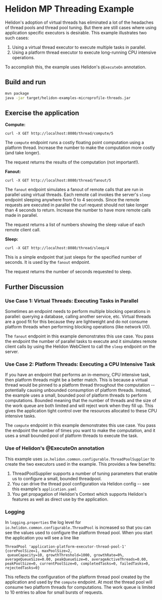 # Helidon MP Threading Example

Helidon's adoption of virtual threads has eliminated a lot of the headaches
of thread pools and thread pool tuning. But there are still cases where using
application specific executors is desirable. This example illustrates two
such cases:

1. Using a virtual thread executor to execute multiple tasks in parallel.
2. Using a platform thread executor to execute long-running CPU intensive operations.

To accomplish this, the example uses Helidon's `@ExecuteOn` annotation.

## Build and run

```bash
mvn package
java -jar target/helidon-examples-microprofile-threads.jar
```

## Exercise the application

__Compute:__
```
curl -X GET http://localhost:8080/thread/compute/5
```
The `compute` endpoint runs a costly floating point computation using a platform thread.
Increase the number to make the computation more costly (and take longer).

The request returns the results of the computation (not important!).

__Fanout:__
```
curl -X GET http://localhost:8080/thread/fanout/5
```
The `fanout` endpoint simulates a fanout of remote calls that are run in parallel using
virtual threads. Each remote call invokes the server's `sleep` endpoint sleeping anywhere from
0 to 4 seconds. Since the remote requests are executed in parallel the curl request should not
take longer than 4 seconds to return. Increase the number to have more remote calls made
in parallel.

The request returns a list of numbers showing the sleep value of each remote client call.

__Sleep:__
```
curl -X GET http://localhost:8080/thread/sleep/4
```
This is a simple endpoint that just sleeps for the specified number of seconds. It is
used by the `fanout` endpoint.

The request returns the number of seconds requested to sleep.

## Further Discussion

### Use Case 1: Virtual Threads: Executing Tasks in Parallel

Sometimes an endpoint needs to perform multiple blocking operations in parallel:
querying a database, calling another service, etc. Virtual threads are a
good fit for this because they are lightweight and do not consume platform
threads when performing blocking operations (like network I/O).

The `fanout` endpoint in this example demonstrates this use case. You pass the endpoint
the number of parallel tasks to execute and it simulates remote client calls by using
the Helidon WebClient to call the `sleep` endpoint on the server.

### Use Case 2: Platform Threads: Executing a CPU Intensive Task

If you have an endpoint that performs an in-memory, CPU intensive task, then
platform threads might be a better match. This is because a virtual thread would be pinned to
a platform thread throughout the computation -- potentially causing unbounded consumption
of platform threads. Instead, the example uses a small, bounded pool of platform
threads to perform computations. Bounded meaning that the number of threads and the
size of the work queue are both limited and will reject work when they fill up.
This gives the application tight control over the resources allocated to these CPU intensive tasks.

The `compute` endpoint in this example demonstrates this use case. You pass the endpoint
the number of times you want to make the computation, and it uses a small bounded pool
of platform threads to execute the task. 

### Use of Helidon's @ExecuteOn annotation

This example uses `io.helidon.common.configurable.ThreadPoolSupplier` to create the 
two executors used in the example. This provides a few benefits:

1. ThreadPoolSupplier supports a number of tuning parameters that enable us to configure a small, bounded threadpool.
2. You can drive the thread pool configuration via Helidon config -- see this example's `application.yaml`
3. You get propagation of Helidon's Context which supports Helidon's features as well as direct use by the application.

### Logging

In `logging.properties` the log level for `io.helidon.common.configurable.ThreadPool`
is increased so that you can see the values used to configure the platform thread pool.
When you start the application you will see a line like
```
ThreadPool 'application-platform-executor-thread-pool-1' {corePoolSize=1, maxPoolSize=2,
 queueCapacity=10, growthThreshold=1000, growthRate=0%, averageQueueSize=0.00, peakQueueSize=0, averageActiveThreads=0.00, peakPoolSize=0, currentPoolSize=0, completedTasks=0, failedTasks=0, rejectedTasks=0}
```
This reflects the configuration of the platform thread pool created by the application
and used by the `compute` endpoint. At most the thread pool will consume two platform
threads for computations. The work queue is limited to 10 entries to allow for small
bursts of requests.
